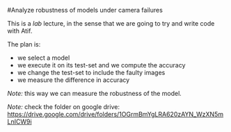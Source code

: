 #Analyze robustness of models under camera failures

This is a *lab* lecture, in the sense that we are going to try and write code with Atif.

The plan is:

- we select a model
- we execute it on its test-set and we compute the accuracy
- we change the test-set to include the faulty images
- we measure the difference in accuracy

*Note:* this way we can measure the robustness of the model.

*Note:* check the folder on google drive: <https://drive.google.com/drive/folders/1OGrmBmYgLRA620zAYN_WzXN5mLnICW9i>
